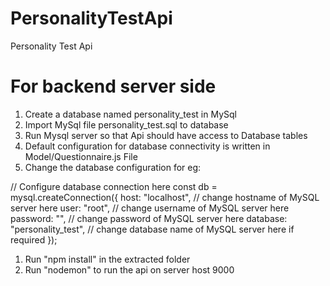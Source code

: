 # PersonalityTestApi
Personality Test Api

# For backend server side 
1) Create a database named personality_test in MySql
2) Import MySql file personality_test.sql to database
3) Run Mysql server so that Api should have access to Database tables 
4) Default configuration for database connectivity is written in Model/Questionnaire.js File
5) Change the database configuration for eg:

// Configure database connection here
const db = mysql.createConnection({
  host: "localhost", // change hostname of MySQL server here
  user: "root", // change username of MySQL server here
  password: "", // change password of MySQL server here
  database: "personality_test", // change database name of MySQL server here if required
});

1) Run "npm install" in the extracted folder
2) Run "nodemon" to run the api on server host 9000
